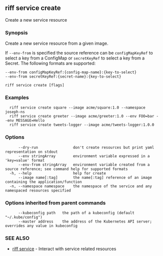 ## riff service create

Create a new service resource

### Synopsis

Create a new service resource from a given image.

If `--env-from` is specified the source reference can be `configMapKeyRef` to select a key from a ConfigMap or `secretKeyRef` to select a key from a Secret. The following formats are supported:

    --env-from configMapKeyRef:{config-map-name}:{key-to-select}
    --env-from secretKeyRef:{secret-name}:{key-to-select}


```
riff service create [flags]
```

### Examples

```
  riff service create square --image acme/square:1.0 --namespace joseph-ns
  riff service create greeter --image acme/greeter:1.0 --env FOO=bar --env MESSAGE=Hello
  riff service create tweets-logger --image acme/tweets-logger:1.0.0
```

### Options

```
      --dry-run                don't create resources but print yaml representation on stdout
      --env stringArray        environment variable expressed in a 'key=value' format
      --env-from stringArray   environment variable created from a source reference; see command help for supported formats
  -h, --help                   help for create
      --image name[:tag]       the name[:tag] reference of an image containing the application/function
  -n, --namespace namespace    the namespace of the service and any namespaced resources specified
```

### Options inherited from parent commands

```
      --kubeconfig path   the path of a kubeconfig (default "~/.kube/config")
      --master address    the address of the Kubernetes API server; overrides any value in kubeconfig
```

### SEE ALSO

* [riff service](riff_service.md)	 - Interact with service related resources

